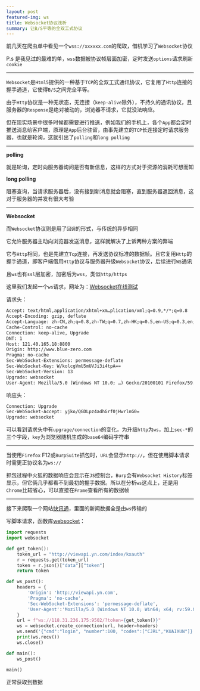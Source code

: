 ```yaml
---
layout: post
featured-img: ws
title: Websocket协议浅析
summary: 让B/S平等的全双工式协议
---
```


前几天在爬虫单中看见一个`wss://xxxxxx.com`的爬取，借机学习了`Websocket`协议

P.s 是我见过的最难的单，`wss`数据被协议帧层面加密，定时发送`options`请求刷新`cookie`

***

`Websocket`是`Html5`提供的一种基于`TCP`的全双工式通讯协议，它复用了`Http`连接的握手通道，它使得`B/S`之间完全平等。

由于`Http`协议是一种无状态，无连接（`keep-alive`除外），不持久的通讯协议，且服务器的`Response`是绝对被动的，浏览器不请求，它就没法响应。

但在现实场景中很多时候都需要进行推送，例如我们的手机上，各个`App`都会定时推送消息给客户端，原理是`App`后台驻留，由事先建立的`TCP`长连接定时请求服务器，也就是轮询，这就引出了`polling`和`long polling`

***

**polling**

就是轮询，定时向服务器询问是否有新信息，这样的方式对于资源的消耗可想而知

**long polling**

阻塞查询，当请求服务器后，没有接到新消息就会阻塞，直到服务器返回消息，这对于服务器的并发有很大考验

***

**Websocket**

而`Websocket`协议则是用了`回调`的形式，与传统的异步相同

它允许服务器主动向浏览器发送消息，这样就解决了上诉两种方案的弊端

它与`Http`相同，也是先建立`Tcp`连接，再发送协议标准的数据帧。且它复用`Http`的握手通道，即客户端借用`Http`协议与服务器升级`Websocket`协议，后续进行`WS`通讯

且`ws`也有`ssl`层加密，加密后为`wss`，类似`http/https`

这里我们发起一个`ws`请求，网址为：[Websocket在线测试](http://www.blue-zero.com/WebSocket/)

请求头：

```html
Accept: text/html,application/xhtml+xm…plication/xml;q=0.9,*/*;q=0.8
Accept-Encoding: gzip, deflate
Accept-Language: zh-CN,zh;q=0.8,zh-TW;q=0.7,zh-HK;q=0.5,en-US;q=0.3,en;q=0.2
Cache-Control: no-cache
Connection: keep-alive, Upgrade
DNT: 1
Host: 121.40.165.18:8800
Origin: http://www.blue-zero.com
Pragma: no-cache
Sec-WebSocket-Extensions: permessage-deflate
Sec-WebSocket-Key: W/kolcgVmU5mUVJi3i4tpA==
Sec-WebSocket-Version: 13
Upgrade: websocket
User-Agent: Mozilla/5.0 (Windows NT 10.0; …) Gecko/20100101 Firefox/59.0
```

响应头：

```html
Connection: Upgrade
Sec-WebSocket-Accept: yjko/QGDLpz4adhGrf0jHwrlnG0=
Upgrade: websocket
```

可以看到请求头中有`upgrage/connection`的变化，为升级`http`为`ws`，加上`sec-*`的三个字段，`key`为浏览器随机生成的`base64`编码字符串

***

当使用`Firefox` F12或`BurpSuite`抓包时，`URL`会显示`http://`，但在使用脚本请求时需更正协议名为`ws://`

抓包过程中火狐的数据响应会显示在`JS`控制台，`Burp`会有`Websocket History`标签显示，但它俩几乎都看不到最初的握手数据。所以在分析`ws`这点上，还是用`Chrome`比较省心，可以直接在`Frame`查看所有的数据帧

***

接下来爬取一个网站[快讯通](http://viewapi.yn.com/)，里面的新闻数据全是由`ws`传输的

写脚本请求，函数库[websocket](https://github.com/websocket-client/websocket-client)：

```python
import requests
import websocket

def get_token():
    token_url = "http://viewapi.yn.com/index/kxauth"
    r = requests.get(token_url)
    token = r.json()["data"]["token"]
    return token

def ws_post():
    headers = {
        'Origin': 'http://viewapi.yn.com',
        'Pragma': 'no-cache',
        'Sec-WebSocket-Extensions': 'permessage-deflate',
        'User-Agent':'Mozilla/5.0 (Windows NT 10.0; Win64; x64; rv:59.0) Gecko/20100101 Firefox/59.0'
    }
    url = f"ws://118.31.236.175:9502/?token={get_token()}"
    ws = websocket.create_connection(url, header=headers)
    ws.send('{"cmd":"login", "number":100, "codes":["CJRL","KUAIXUN"]}')
    print(ws.recv())
    ws.close()

def main():
    ws_post()
    
main()

```

正常获取到数据

